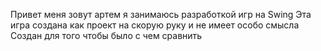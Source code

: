 Привет меня зовут артем
я занимаюсь разработкой игр на Swing
Эта игра создана как проект на скорую руку и не имеет особо смысла
Создан для того чтобы было с чем сравнить
